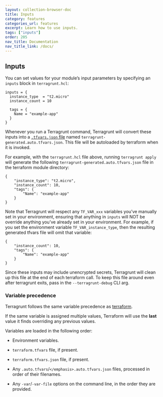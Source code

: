 ```yaml
---
layout: collection-browser-doc
title: Inputs
category: features
categories_url: features
excerpt: Learn how to use inputs.
tags: ["inputs"]
order: 205
nav_title: Documentation
nav_title_link: /docs/
---
```

## Inputs

You can set values for your module’s input parameters by specifying an `inputs` block in `terragrunt.hcl`:

``` hcl
inputs = {
  instance_type  = "t2.micro"
  instance_count = 10

  tags = {
    Name = "example-app"
  }
}
```

Whenever you run a Terragrunt command, Terragrunt will convert these inputs into a [`.tfvars.json`
file](https://www.terraform.io/docs/configuration/variables.html#variable-definitions-tfvars-files) named
`terragrunt-generated.auto.tfvars.json`. This file will be autoloaded by terraform when it is invoked.

For example, with the `terragrunt.hcl` file above, running `terragrunt apply` will generate the following
`terragrunt-generated.auto.tfvars.json` file in the terraform module directory:

    {
        "instance_type": "t2.micro",
        "instance_count": 10,
        "tags": {
            "Name": "example-app"
        }
    }

Note that Terragrunt will respect any `TF_VAR_xxx` variables you’ve manually set in your environment, ensuring that anything in `inputs` will NOT be override anything you’ve already set in your environment. For example, if you set the environment variable `TF_VAR_instance_type`, then the resulting generated tfvars file will omit that variable:

    {
        "instance_count": 10,
        "tags": {
            "Name": "example-app"
        }
    }

Since these inputs may include unencrypted secrets, Terragrunt will clean up this file at the end of each terraform
call. To keep this file around even after terragrunt exits, pass in the `--terragrunt-debug` CLI arg.

### Variable precedence

Terragrunt follows the same variable precedence as [terraform](https://www.terraform.io/docs/configuration/variables.html#variable-definition-precedence).

If the same variable is assigned multiple values, Terraform will use the **last** value it finds overriding any previous values.

Variables are loaded in the following order:

  - Environment variables.

  - `terraform.tfvars` file, if present.

  - `terraform.tfvars.json` file, if present.

  - Any `.auto.tfvars`/`</emphasis>.auto.tfvars.json` files, processed in order of their filenames.

  - Any `-var`/`-var-file` options on the command line, in the order they are provided.
